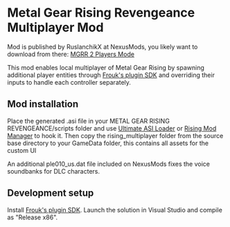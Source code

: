 # Metal Gear Rising Revengeance Multiplayer Mod
Mod is published by RuslanchikX at NexusMods, you likely want to download from there: [MGRR 2 Players Mode](https://www.nexusmods.com/metalgearrisingrevengeance/mods/797)

This mod enables local multiplayer of Metal Gear Rising by spawning additional player entities through [Frouk's plugin SDK](https://github.com/Frouk3/mgr-plugin-sdk/) and overriding their inputs to handle each controller separately.

## Mod installation
Place the generated .asi file in your METAL GEAR RISING REVENGEANCE/scripts folder and use [Ultimate ASI Loader](https://github.com/ThirteenAG/Ultimate-ASI-Loader) or [Rising Mod Manager](https://www.nexusmods.com/metalgearrisingrevengeance/mods/449) to hook it.
Then copy the rising_multiplayer folder from the source base directory to your GameData folder, this contains all assets for the custom UI

An additional ple010_us.dat file included on NexusMods fixes the voice soundbanks for DLC characters.


## Development setup
Install [Frouk's plugin SDK](https://github.com/Frouk3/mgr-plugin-sdk/).
Launch the solution in Visual Studio and compile as "Release x86".


